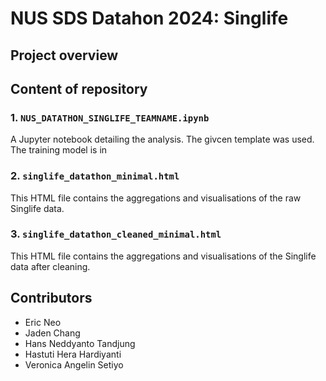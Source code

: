 # NUS SDS Datahon 2024: Singlife

## Project overview

## Content of repository
### 1. `NUS_DATATHON_SINGLIFE_TEAMNAME.ipynb`
A Jupyter notebook detailing the analysis. The givcen template was used. The training model is in

### 2. `singlife_datathon_minimal.html`
This HTML file contains the aggregations and visualisations of the raw Singlife data. 

### 3. `singlife_datathon_cleaned_minimal.html`
This HTML file contains the aggregations and visualisations of the Singlife data after cleaning. 

## Contributors
* Eric Neo
* Jaden Chang
* Hans Neddyanto Tandjung
* Hastuti Hera Hardiyanti
* Veronica Angelin Setiyo



